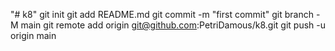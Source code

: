 "# k8"  git init git add README.md git commit -m "first commit" git branch -M main git remote add origin git@github.com:PetriDamous/k8.git git push -u origin main
